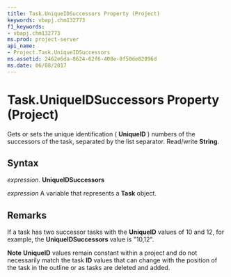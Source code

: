 ```yaml
---
title: Task.UniqueIDSuccessors Property (Project)
keywords: vbapj.chm132773
f1_keywords:
- vbapj.chm132773
ms.prod: project-server
api_name:
- Project.Task.UniqueIDSuccessors
ms.assetid: 2462e6da-8624-62f6-408e-0f50de82096d
ms.date: 06/08/2017
---
```



# Task.UniqueIDSuccessors Property (Project)

Gets or sets the unique identification ( **UniqueID** ) numbers of the successors of the task, separated by the list separator. Read/write **String**.


## Syntax

 _expression_. **UniqueIDSuccessors**

 _expression_ A variable that represents a **Task** object.


## Remarks

If a task has two successor tasks with the **UniqueID** values of 10 and 12, for example, the **UniqueIDSuccessors** value is "10,12".


 **Note**  **UniqueID** values remain constant within a project and do not necessarily match the task **ID** values that can change with the position of the task in the outline or as tasks are deleted and added.


